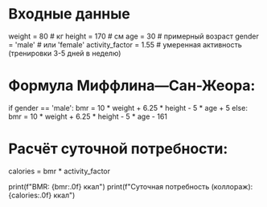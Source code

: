 # Входные данные
weight = 80       # кг
height = 170      # см 
age = 30          # примерный возраст 
gender = 'male'   # или 'female'
activity_factor = 1.55  # умеренная активность (тренировки 3-5 дней в неделю)

# Формула Миффлина—Сан-Жеора:
if gender == 'male':
    bmr = 10 * weight + 6.25 * height - 5 * age + 5
else:
    bmr = 10 * weight + 6.25 * height - 5 * age - 161

# Расчёт суточной потребности:
calories = bmr * activity_factor

print(f"BMR: {bmr:.0f} ккал")
print(f"Суточная потребность (коллораж): {calories:.0f} ккал")
